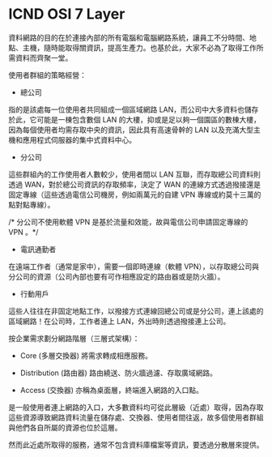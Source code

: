 # ICND OSI 7 Layer

資料網路的目的在於連接內部的所有電腦和電腦網路系統，讓員工不分時間、地點、主機，隨時能取得關資訊，提高生產力。也基於此，大家不必為了取得工作所需資料而齊聚一堂。

使用者群組的策略經營：

* 總公司

指的是該處每一位使用者共同組成一個區域網路 LAN，而公司中大多資料也儲存於此，它可能是一棟包含數個 LAN 的大樓，抑或是足以夠一個園區的數棟大樓，因為每個使用者均需存取中央的資訊，因此具有高速骨幹的 LAN 以及充滿大型主機和應用程式伺服器的集中式資料中心。

* 分公司

這些群組內的工作使用者人數較少，使用者間以 LAN 互聯，而存取總公司資料則透過 WAN，對於總公司資訊的存取頻率，決定了 WAN 的連線方式透過撥接還是固定專線（這些透過電信公司機房，例如兩萬元的自建 VPN 專線或約莫十三萬的點對點專線）。

/* 分公司不使用軟體 VPN 是基於流量和效能，故與電信公司申請固定專線的 VPN 。*/


* 電訊通勤者

在遠端工作者（通常是家中），需要一個即時連線（軟體 VPN），以存取總公司與分公司的資源（公司內部也要有可作相應設定的路由器或是防火牆）。

* 行動用戶

這些人往往在非固定地點工作，以撥接方式連線回總公司或是分公司，連上該處的區域網路！在公司時，工作者連上 LAN，外出時則透過撥接連上公司。

按企業需求劃分網路階層（三層式架構）：

* Core (多層交換器)
將需求轉成相應服務。

* Distribution (路由器)
路由繞送、防火牆過濾、存取廣域網路。

* Access (交換器)
亦稱為桌面層，終端進入網路的入口點。

是一般使用者連上網路的入口，大多數資料均可從此層級（近處）取得，因為存取這些資源導致網路資料流量在儲存處、交換器、使用者間往返，故多個使用者群組與他們各自所屬的資源也位於這層。

然而此近處所取得的服務，通常不包含資料庫檔案等資訊，要透過分散層來提供。





